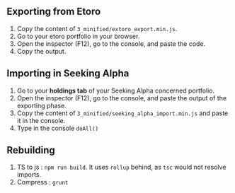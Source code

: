 
## Exporting from Etoro
1. Copy the content of `3_minified/extoro_export.min.js`.
2. Go to your etoro portfolio in your browser.
3. Open the inspector (F12), go to the console, and paste the code.
4. Copy the output.

## Importing in Seeking Alpha
1. Go to your **holdings tab** of your Seeking Alpha concerned portfolio.
2. Open the inspector (F12), go to the console, and paste the output of the exporting phase.
3. Copy the content of `3_minified/seeking_alpha_import.min.js` and paste it in the console.
4. Type in the console `doAll()`

## Rebuilding
1. TS to js : `npm run build`. It uses `rollup` behind, as `tsc` would not resolve imports.
2. Compress : `grunt`